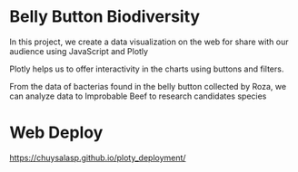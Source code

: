 # Belly Button Biodiversity


In this project, we create a data visualization on the web for share with our audience using JavaScript and Plotly

Plotly helps us to offer interactivity in the charts using buttons and filters.


From the data of bacterias found in the belly button collected by Roza, we can analyze data to Improbable Beef to research candidates species

# Web Deploy

https://chuysalasp.github.io/ploty_deployment/

